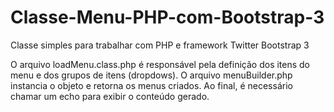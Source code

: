 Classe-Menu-PHP-com-Bootstrap-3
===============================
Classe simples para trabalhar com PHP e framework Twitter Bootstrap 3

O arquivo loadMenu.class.php é responsável pela definição dos itens do menu e dos grupos de itens (dropdows).
O arquivo menuBuilder.php instancia o objeto e retorna os menus criados.
Ao final, é necessário chamar um echo para exibir o conteúdo gerado.
